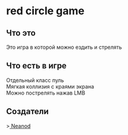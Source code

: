 # red circle game
<h2>Что это</h2>
Это игра в которой можно ездить и стрелять
<h2>Что есть в игре</h2>
Отдельный класс пуль<br>
Мягкая коллизия с краями экрана<br>
Можно пострелять нажав LMB
<h2>Создатели</h2>
><a href = "https://github.com/azaz-azaz"> Neanod </a><br>